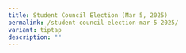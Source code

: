 ```yaml
---
title: Student Council Election (Mar 5, 2025)
permalink: /student-council-election-mar-5-2025/
variant: tiptap
description: ""
---
```

